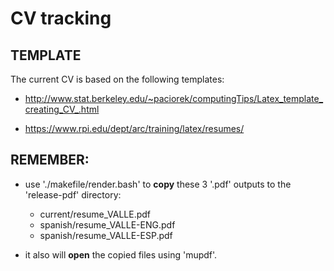 # CV tracking

## TEMPLATE

The current CV is based on the following templates:

- http://www.stat.berkeley.edu/~paciorek/computingTips/Latex_template_creating_CV_.html

- https://www.rpi.edu/dept/arc/training/latex/resumes/

## REMEMBER:

- use './makefile/render.bash' to **copy** these 3 '.pdf' 
outputs to the 'release-pdf' directory:
	+ current/resume_VALLE.pdf
	+ spanish/resume_VALLE-ENG.pdf
	+ spanish/resume_VALLE-ESP.pdf

- it also will **open** the copied files using 'mupdf'.
